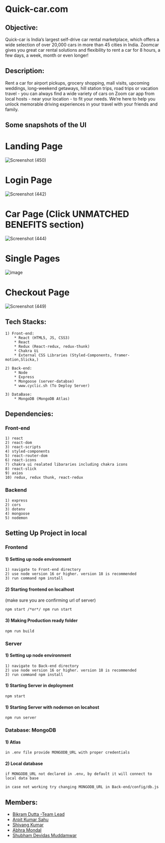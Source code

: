 # Quick-car.com

## Objective:
Quick-car is India’s largest self-drive car rental marketplace, which offers a wide selection of over 20,000 cars in more than 45 cities in India. Zoomcar gives you great car rental solutions and flexibility to rent a car for 8 hours, a few days, a week, month or even longer!

## Description:

Rent a car for airport pickups, grocery shopping, mall visits, upcoming weddings, long-weekend getaways, hill station trips, road trips or vacation travel - you can always find a wide variety of cars on Zoom car app from local hosts - near your location - to fit your needs. We’re here to help you unlock memorable driving experiences in your travel with your friends and family.

## Some snapshots of the UI

# Landing Page
![Screenshot (450)](https://user-images.githubusercontent.com/101388724/213978364-0ab87df2-006e-4c84-8153-a9ba2b9169c2.png)

# Login Page
![Screenshot (442)](https://user-images.githubusercontent.com/101388724/213978446-dbfbdb2d-4ee0-4823-8f77-a27051bfcc10.png)

# Car Page (Click UNMATCHED BENEFITS section)
![Screenshot (444)](https://user-images.githubusercontent.com/101388724/213978628-a8878d82-a726-46f4-b2b6-f6d02f65bc47.png)

# Single Pages
![image](https://github.com/kshivang80/Quick-Car/assets/103144321/3db40923-6dc0-4c28-b005-644409080b8a)


# Checkout Page
![Screenshot (449)](https://user-images.githubusercontent.com/101388724/213978718-3a093a30-bbd5-4637-a907-fde0545ebe5b.png)


## Tech Stacks:
    
    1) Front-end:
        * React (HTML5, JS, CSS3)
        * React
        * Redux (React-redux, redux-thunk)
        * Chakra Ui
        * External CSS Libraries (Styled-Components, framer-motion,Slicka,)

    2) Back-end:
        * Node
        * Express
        * Mongoose (server-databse)
        * www.cyclic.sh (To Deploy Server)

    3) DataBase:
        * MongoDB (MongoDB Atlas)

## Dependencies:

### Front-end

    1) react
    2) react-dom
    3) react-scripts
    4) styled-components
    5) react-router-dom
    6) react-icons
    7) chakra ui realated libararies including chakra icons
    8) react-slick
    9) axios
    10) redux, redux thunk, react-redux

### Backend

    1) express
    2) cors
    3) dotenv
    4) mongoose
    5) nodemon


## Setting Up Project in local

### Frontend

#### 1) Setting up node environment

    1) navigate to Front-end directory
    2) use node version 16 or higher. version 18 is recommended
    3) run command npm install

#### 2) Starting frontend on localhost
(make sure you are confirming url of server)

    npm start /*or*/ npm run start

#### 3) Making Production ready folder

    npm run build

### Server
#### 1) Setting up node environment

    1) navigate to Back-end directory
    2) use node version 16 or higher. version 18 is recommended
    3) run command npm install


#### 1) Starting Server in deployment

    npm start

#### 1) Starting Server with nodemon on locahost

    npm run server

### Database: MongoDB

#### 1) Atlas

    in .env file provide MONGODB_URL with proper credentials

#### 2) Local database

    if MONGODB_URL not declared in .env, by default it will connect to local data base

    in case not working try changing MONGODB_URL in Back-end/config/db.js


## Members:
* [Bikram Dutta -Team Lead](https://github.com/bikramboss8055)
* [Arpit Kumar Sahu](https://github.com/arpitkumarsahu)
* [Shivang Kumar](https://github.com/kshivang80)
* [Abhra Mondal](https://github.com/Abhra11)
* [Shubham Devidas Muddamwar](https://github.com/Shubham18598)



